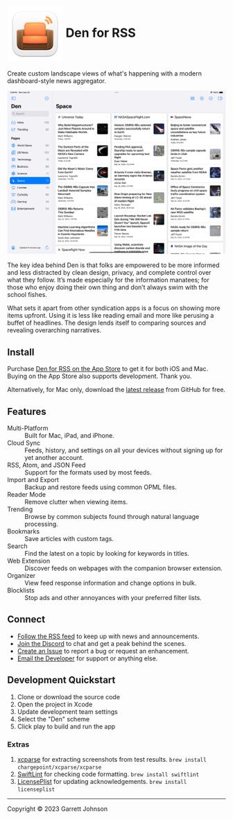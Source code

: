 <h1><img src="Den/Assets.xcassets/AppIcon.appiconset/AppIcon-macOS-128pt@2x.png" alt="App Icon" width="128" height="128" align="center"> Den for RSS</h1>

Create custom landscape views of what's happening with a modern dashboard-style news aggregator.

<img src="Screenshot.png" alt="Screenshot" />

The key idea behind Den is that folks are empowered to be more informed and less distracted by clean design, privacy, and complete control over what they follow. It’s made especially for the information manatees; for those who enjoy doing their own thing and don’t always swim with the school fishes.

What sets it apart from other syndication apps is a focus on showing more items upfront. Using it is less like reading email and more like perusing a buffet of headlines. The design lends itself to comparing sources and revealing overarching narratives.

## Install

Purchase [Den for RSS on the App Store](https://apps.apple.com/us/app/den-for-rss/id1528917651) to get it for both iOS and Mac. Buying on the App Store also supports development. Thank you.

Alternatively, for Mac only, download the [latest release](https://github.com/garrettrayj/den/releases/latest) from GitHub for free.

## Features

<dl>
<dt>Multi-Platform</dt>
<dd>Built for Mac, iPad, and iPhone.</dd>
<dt>Cloud Sync</dt>
<dd>Feeds, history, and settings on all your devices without signing up for yet another account.</dd>
<dt>RSS, Atom, and JSON Feed</dt>
<dd>Support for the formats used by most feeds.</dd>
<dt>Import and Export</dt>
<dd>Backup and restore feeds using common OPML files.</dd>
<dt>Reader Mode</dt>
<dd>Remove clutter when viewing items.</dd>
<dt>Trending</dt>
<dd>Browse by common subjects found through natural language processing.</dd>
<dt>Bookmarks</dt>
<dd>Save articles with custom tags.</dt>
<dt>Search</dt>
<dd>Find the latest on a topic by looking for keywords in titles.</dd>
<dt>Web Extension</dt>
<dd>Discover feeds on webpages with the companion browser extension.</dd>
<dt>Organizer</dt>
<dd>View feed response information and change options in bulk.</dd>
<dt>Blocklists</dt>
<dd>Stop ads and other annoyances with your preferred filter lists.</dd>
</dl>

## Connect

* [Follow the RSS feed](https://den.io/feed.rss) to keep up with news and announcements.
* [Join the Discord](https://discord.gg/NS9hMrYrnt) to chat and get a peak behind the scenes.
* [Create an Issue](https://github.com/garrettrayj/den/issues/new) to report a bug or request an enhancement.
* [Email the Developer](mailto:garrett@devsci.net) for support or anything else.

## Development Quickstart

1. Clone or download the source code
2. Open the project in Xcode
3. Update development team settings
4. Select the "Den" scheme
5. Click play to build and run the app

### Extras

1. [xcparse](https://github.com/ChargePoint/xcparse) for extracting screenshots from test results. `brew install chargepoint/xcparse/xcparse`
2. [SwiftLint](https://github.com/realm/SwiftLint) for checking code formatting. `brew install swiftlint`
3. [LicensePlist](https://github.com/mono0926/LicensePlist) for updating acknowledgements. `brew install licenseplist`

---

Copyright &copy; 2023 Garrett Johnson
